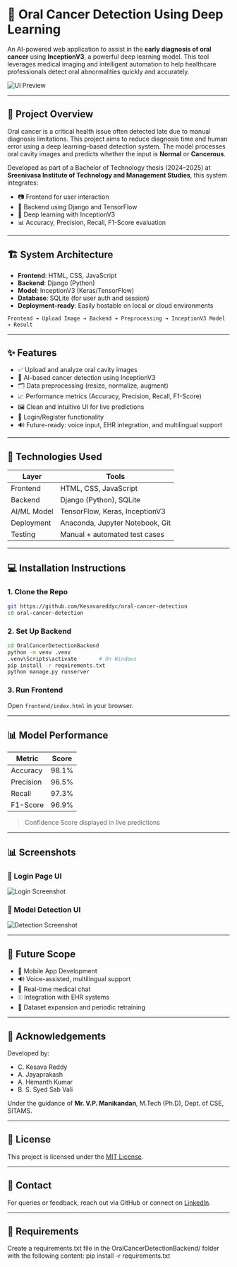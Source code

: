 # 🦷 Oral Cancer Detection Using Deep Learning

An AI-powered web application to assist in the **early diagnosis of oral cancer** using **InceptionV3**, a powerful deep learning model. This tool leverages medical imaging and intelligent automation to help healthcare professionals detect oral abnormalities quickly and accurately.

![UI Preview](screenshots\UI.png) <!-- Replace with your actual screenshot path -->

---

## 🚀 Project Overview

Oral cancer is a critical health issue often detected late due to manual diagnosis limitations. This project aims to reduce diagnosis time and human error using a deep learning–based detection system. The model processes oral cavity images and predicts whether the input is **Normal** or **Cancerous**.

Developed as part of a Bachelor of Technology thesis (2024–2025) at **Sreenivasa Institute of Technology and Management Studies**, this system integrates:

* 📷 Frontend for user interaction
* 🧠 Backend using Django and TensorFlow
* 🦢 Deep learning with InceptionV3
* 📊 Accuracy, Precision, Recall, F1-Score evaluation

---

## 🏗️ System Architecture

* **Frontend**: HTML, CSS, JavaScript
* **Backend**: Django (Python)
* **Model**: InceptionV3 (Keras/TensorFlow)
* **Database**: SQLite (for user auth and session)
* **Deployment-ready**: Easily hostable on local or cloud environments

```
Frontend ➔ Upload Image ➔ Backend ➔ Preprocessing ➔ InceptionV3 Model ➔ Result
```

---

## ✨ Features

* ✅ Upload and analyze oral cavity images
* 🧠 AI-based cancer detection using InceptionV3
* 🗂 Data preprocessing (resize, normalize, augment)
* 📈 Performance metrics (Accuracy, Precision, Recall, F1-Score)
* 🖼️ Clean and intuitive UI for live predictions
* 🔐 Login/Register functionality
* 🔊 Future-ready: voice input, EHR integration, and multilingual support

---

## 🧪 Technologies Used

| Layer       | Tools                           |
| ----------- | ------------------------------- |
| Frontend    | HTML, CSS, JavaScript           |
| Backend     | Django (Python), SQLite         |
| AI/ML Model | TensorFlow, Keras, InceptionV3  |
| Deployment  | Anaconda, Jupyter Notebook, Git |
| Testing     | Manual + automated test cases   |

---

## 💻 Installation Instructions

### 1. Clone the Repo

```bash
git https://github.com/Kesavareddyc/oral-cancer-detection
cd oral-cancer-detection
```

### 2. Set Up Backend

```bash
cd OralCancerDetectionBackend
python -m venv .venv
.venv\Scripts\activate       # On Windows
pip install -r requirements.txt
python manage.py runserver
```

### 3. Run Frontend

Open `frontend/index.html` in your browser.

---

## 📊 Model Performance

| Metric    | Score |
| --------- | ----- |
| Accuracy  | 98.1% |
| Precision | 96.5% |
| Recall    | 97.3% |
| F1-Score  | 96.9% |

> Confidence Score displayed in live predictions

---

## 📊 Screenshots

### 🔐 Login Page UI

![Login Screenshot](./screenshots/login.png)

### 🧠 Model Detection UI

![Detection Screenshot](./screenshots/detection.png)

---

## 📃 Future Scope

* 📱 Mobile App Development
* 🔊 Voice-assisted, multilingual support
* 💬 Real-time medical chat
* 🗉️ Integration with EHR systems
* 🔄 Dataset expansion and periodic retraining

---

## 📜 Acknowledgements

Developed by:

* C. Kesava Reddy
* A. Jayaprakash
* A. Hemanth Kumar
* B. S. Syed Sab Vali

Under the guidance of **Mr. V.P. Manikandan**, M.Tech (Ph.D), Dept. of CSE, SITAMS.

---

## 📄 License

This project is licensed under the [MIT License](LICENSE).

---

## 📨 Contact

For queries or feedback, reach out via GitHub or connect on [LinkedIn](https://www.linkedin.com/in/keshava-reddy-chintala/).

---

## 🧾 Requirements

Create a requirements.txt file in the OralCancerDetectionBackend/ folder with the following content:
pip install -r requirements.txt